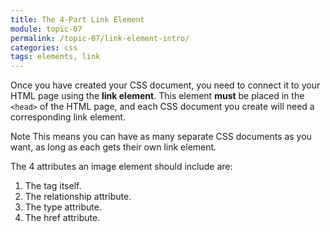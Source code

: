 ```yaml
---
title: The 4-Part Link Element
module: topic-07
permalink: /topic-07/link-element-intro/
categories: css
tags: elements, link
---
```


<div class="divider-heading"></div>

Once you have created your CSS document, you need to connect it to your HTML page using the **link element**. This element <b>must</b> be placed in the `<head>` of the HTML page, and each CSS document you create will need a corresponding link element.

<span class="label label-info">Note</span> This means you can have as many separate CSS documents as you want, as long as each gets their own link element.

The 4 attributes an image element should include are:

1. The tag itself.
2. The relationship attribute.
3. The type attribute.
4. The href attribute.
